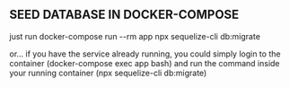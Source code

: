 
## SEED DATABASE IN DOCKER-COMPOSE
just run docker-compose run --rm app npx sequelize-cli db:migrate

or... if you have the service already running, you could simply login to the container (docker-compose exec app bash) and run the command inside your running container (npx sequelize-cli db:migrate)
